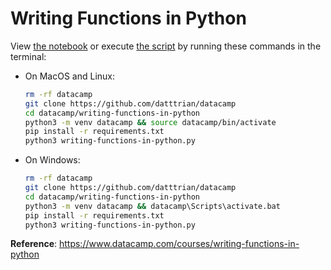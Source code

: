 # Writing Functions in Python

View [the notebook](writing-functions-in-python.ipynb) or execute [the script](writing-functions-in-python.py) by running these commands in the terminal:

- On MacOS and Linux:

    ``` bash
    rm -rf datacamp
    git clone https://github.com/datttrian/datacamp
    cd datacamp/writing-functions-in-python
    python3 -m venv datacamp && source datacamp/bin/activate
    pip install -r requirements.txt
    python3 writing-functions-in-python.py
    ```

- On Windows:

    ``` bash
    rm -rf datacamp
    git clone https://github.com/datttrian/datacamp
    cd datacamp/writing-functions-in-python
    python3 -m venv datacamp && datacamp\Scripts\activate.bat
    pip install -r requirements.txt
    python3 writing-functions-in-python.py
    ```

**Reference**: https://www.datacamp.com/courses/writing-functions-in-python
